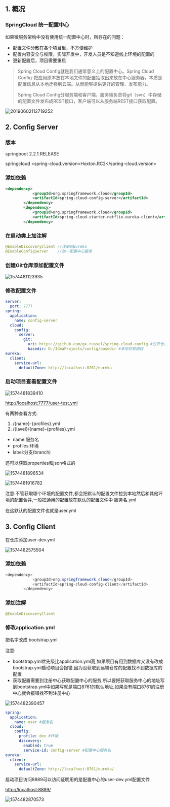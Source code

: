 

## 1. 概况

### SpringCloud 统一配置中心

如果微服务架构中没有使用统一配置中心时，所存在的问题： 

- 配置文件分散在各个项目里，不方便维护 
- 配置内容安全与权限，实际开发中，开发人员是不知道线上环境的配置的 
- 更新配置后，项目需要重启 

>  Spring Cloud Config就是我们通常意义上的配置中心。Spring Cloud Config-把应用原本放在本地文件的配置抽取出来放在中心服务器，本质是配置信息从本地迁移到云端。从而能够提供更好的管理、发布能力。         
>
> Spring Cloud Config分服务端和客户端，服务端负责将git（svn）中存储的配置文件发布成REST接口，客户端可以从服务端REST接口获取配置。 



![20190602112719252](assets/20190602112719252.png)

## 2. Config Server

### 版本 

springboot <version>2.2.1.RELEASE</version>

springcloud <spring-cloud.version>Hoxton.RC2</spring-cloud.version>

### 添加依赖

```xml
<dependency>
            <groupId>org.springframework.cloud</groupId>
            <artifactId>spring-cloud-config-server</artifactId>
        </dependency>
        <dependency>
            <groupId>org.springframework.cloud</groupId>
            <artifactId>spring-cloud-starter-netflix-eureka-client</artifactId>
        </dependency>
```



### 在启动类上加注解

```java 
@EnableDiscoveryClient //注册到Eureka
@EnableConfigServer    //统一配置中心服务
```



### 创建Git仓库添加配置文件

![1574481123935](assets/1574481123935.png)



### 修改配置文件

```yaml
server:
  port: 7777
spring:
  application:
    name: config-server
  cloud:
    config:
      server:
        git:
          uri: https://github.com/gx-russel/spring-cloud-config #公开仓库的可以不写账号密码
          basedir: D:/IdeaProjects/config/basedir #本地存放路径 
eureka:
  client:
    service-url:
      defaultZone: http://localhost:8761/eureka

```


### 启动项目查看配置文件



![1574481839410](assets/1574481839410.png)

<http://localhost:7777/user-test.yml> 

有两种查看方式: 

1. /{name}-{profiles}.yml
2. /{lavel}/{name}-{profiles}.yml

- name:服务名
- profiles:环境
- label:分支(branch)



还可以获取properties和json格式的

![1574481896534](assets/1574481896534.png)

![1574481916782](assets/1574481916782.png)

注意:不管获取哪个环境的配置文件,都会把默认的配置文件拉到本地然后和其他环境的配置合并,一般把通用的配置放在默认的配置文件中 服务名.yml

在这默认的配置文件也就是user.yml

## 3. Config Client

在仓库添加user-dev.yml

![1574482575504](assets/1574482575504.png)


### 添加依赖

```java
<dependency>
            <groupId>org.springframework.cloud</groupId>
            <artifactId>spring-cloud-config-client</artifactId>
        </dependency>
```

### 添加注解

```java
@EnableDiscoveryClient
```



### 修改application.yml

把名字改成 bootstrap.yml 

注意:

- bootstrap.yml优先级比application.yml高,如果项目有用到数据库又没有改成bootstrap.yml启动项目会报错,因为没获取到远端仓库的配置找不到数据库的配置
- 获取配置需要到注册中心获取配置中心的服务,所以要把获取服务中心的地址写到bootstrap.yml中如果写就是端口8761的默认地址,如果没有端口8761的注册中心就会报错找不到注册中心



![1574482390457](assets/1574482813373.png)

```yaml
spring:
  application:
    name: user #服务名
  cloud:
    config:
      profile: dev #环境
      discovery:
        enabled: true
        service-id: config-server #配置中心服务名
eureka:
  client:
    service-url:
      defaultZone: http://localhost:8761/eureka/

```

启动项目访问8889可以访问证明用的是配置中心的user-dev.yml配置文件

<http://localhost:8889/> 

![1574482870573](assets/1574482870573.png)






